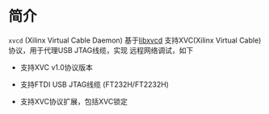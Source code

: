 ﻿# 简介

`xvcd` (Xilinx Virtual Cable Daemon) 基于[libxvcd](https://github.com/KENsang-CN/midware_libxvcd)
支持XVC(Xilinx Virtual Cable) 协议，用于代理USB JTAG线缆，实现
远程网络调试，如下

- 支持XVC v1.0协议版本

- 支持FTDI USB JTAG线缆 (FT232H/FT2232H)

- 支持XVC协议扩展，包括XVC锁定
